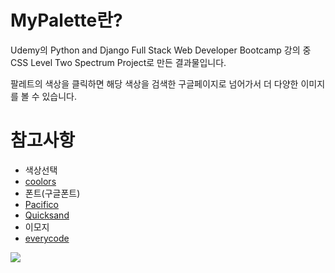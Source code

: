 # MyPalette란?

Udemy의 Python and Django Full Stack Web Developer Bootcamp 강의 중 CSS Level Two Spectrum Project로 만든 결과물입니다.

팔레트의 색상을 클릭하면 해당 색상을 검색한 구글페이지로 넘어가서 더 다양한 이미지를 볼 수 있습니다.

# 참고사항

 * 색상선택
  * [coolors](https://coolors.co/browser/latest/1)
 * 폰트(구글폰트)
  * [Pacifico](https://fonts.google.com/specimen/Pacifico)
  * [Quicksand](https://fonts.google.com/specimen/Quicksand)
 * 이모지
  * [everycode](https://everycode.store/)

![](https://github.com/arajo-hub/Lecture-Project/blob/master/Mypalette/example.jpg)
